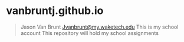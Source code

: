 # vanbruntj.github.io
>Jason Van Brunt
>Jvanbrunt@my.waketech.edu
>This is my school account
>This repository will hold my school assignments